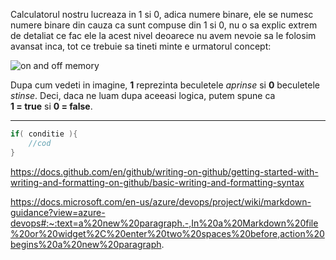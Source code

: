 Calculatorul nostru lucreaza in 1 si 0, adica numere binare, ele se numesc numere binare din cauza ca sunt compuse din 1 si 0, nu o sa explic extrem de detaliat ce fac ele la acest nivel deoarece nu avem nevoie sa le folosim avansat inca, tot ce trebuie sa tineti minte e urmatorul concept:

![on and off memory](https://i.ytimg.com/vi/Xpk67YzOn5w/mqdefault.jpg)

Dupa cum vedeti in imagine, **1** reprezinta beculetele *aprinse* si **0** beculetele *stinse*.
Deci, daca ne luam dupa aceeasi logica, putem spune ca <br>__1 = true__ si __0 = false__.

---

```c
if( conditie ){
    //cod
}
```



https://docs.github.com/en/github/writing-on-github/getting-started-with-writing-and-formatting-on-github/basic-writing-and-formatting-syntax

https://docs.microsoft.com/en-us/azure/devops/project/wiki/markdown-guidance?view=azure-devops#:~:text=a%20new%20paragraph.-,In%20a%20Markdown%20file%20or%20widget%2C%20enter%20two%20spaces%20before,action%20begins%20a%20new%20paragraph.